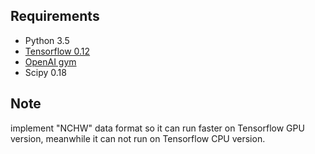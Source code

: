 ## Requirements
- Python 3.5
- [Tensorflow 0.12](https://www.tensorflow.org/get_started/os_setup#anaconda_installation)
- [OpenAI gym](https://github.com/openai/gym#installing-everything)
- Scipy 0.18

## Note
implement "NCHW" data format so it can run faster on Tensorflow GPU version, meanwhile it can not run on Tensorflow CPU version.